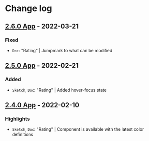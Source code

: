# Change log

## [2.6.0 App](https://github.com/cake-hub/lidl-app-sketch/tree/v2.6.0) - 2022-03-21

### Fixed

* `Doc`: "Rating" | Jumpmark to what can be modified

## [2.5.0 App](https://github.com/cake-hub/lidl-app-sketch/tree/v2.5.0) - 2022-02-21

### Added

* `Sketch`, `Doc`: "Rating" | Added hover-focus state


## [2.4.0 App](https://github.com/cake-hub/lidl-app-sketch/tree/v2.4.0) - 2022-02-10

### Highlights

* `Sketch`, `Doc`: "Rating" | Component is available with the latest color definitions
